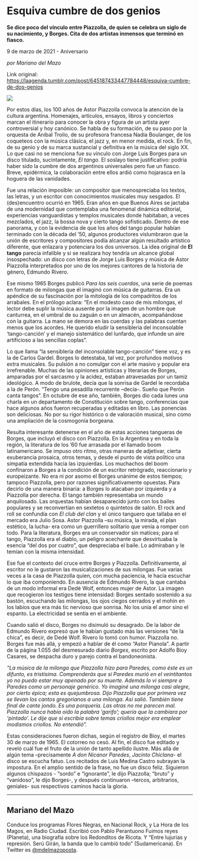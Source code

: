 # Esquiva cumbre de dos genios

**Se dice poco del vínculo entre Piazzolla, de quien se celebra un siglo de su nacimiento, y Borges. Cita de dos artistas inmensos que terminó en fiasco.**

9 de marzo de 2021 - Aniversario

_por Mariano del Mazo_

Link original: https://laagenda.tumblr.com/post/645187433447784448/esquiva-cumbre-de-dos-genios

![](https://64.media.tumblr.com/c1e39d7421cc71300064a9003ed726e4/482e869ee084b795-72/s500x750/47c1879225e1de8ba88db82723840750f6d7d327.jpg)

Por estos días, los 100 años de Astor Piazzolla convoca  la atención de la cultura argentina. Homenajes, artículos, ensayos, libros y conciertos marcan el itinerario para conocer la obra y figura de un artista ayer controversial y hoy canónico. Se habla de su formación, de su paso por la orquesta de Anibal Troilo, de su profesora francesa Nadia Boulanger, de los coqueteos con la música clásica, el jazz y, en menor medida, el rock. En fin, de su genio y de su marca sustancial y definitiva en la música del siglo XX. Lo que casi no se menciona fue su vínculo con Jorge Luis Borges para un disco titulado, sucintamente, *El tango*. El soslayo tiene justificativo: podría haber sido la cumbre de dos argentinos universales pero fue un fiasco. Breve, epidérmica, la colaboración entre ellos ardió como hojarasca en la hoguera de las vanidades. 

Fue una relación imposible: un compositor que menospreciaba los textos, las letras, y un escritor con conocimientos musicales muy sesgados. El (des)encuentro ocurrió en 1965. Eran años en que Buenos Aires se jactaba de una modernidad que contemplaba una fenomenal dinámica editorial, experiencias vanguardistas y templos musicales donde habitaban, a veces mezclados, el jazz, la bossa nova y cierto tango sofisticado. Dentro de ese panorama, y con la evidencia de que los años del tango popular habían terminado con la década del ’50, algunos productores vislumbraron que la unión de escritores y compositores podía alcanzar algún resultado artístico diferente, que enlazara y potenciara los dos universos. La idea original de **El tango** parecía infalible y si se realizara hoy tendría un alcance global insospechado: un disco con letras de Jorge Luis Borges y música de Astor Piazzolla interpretados por uno de los mejores cantores de la historia de género, Edmundo Rivero. 

Ese mismo 1965 Borges publicó *Para las seis cuerdas*, una serie de poemas en formato de milongas que él imaginó con música de guitarras. Era un apéndice de su fascinación por la mitología de los compadritos de los arrabales. En el prólogo aclara: “En el modesto caso de mis milongas, el lector debe suplir la música ausente por la imagen de un hombre que canturrea, en el umbral de su zaguán o en un almacén, acompañándose con la guitarra. La mano se demora en las cuerdas y las palabras cuentan menos que los acordes. He querido eludir la sensiblería del inconsolable ‘tango-canción’ y el manejo sistemático del lunfardo, que infunde un aire artificioso a las sencillas coplas”.

Lo que llama “la sensiblería del inconsolable tango-canción” tiene voz, y es la de Carlos Gardel. Borges lo detestaba, tal vez, por profundos motivos extra musicales. Su pulsión a no comulgar con el arte masivo y popular era irrefrenable. Muchas de las opiniones artísticas y literarias de Borges, amparadas por el sarcasmo y la acidez, estaban atravesadas por un tamiz ideológico. A modo de brulote, decía que la sonrisa de Gardel le recordaba a la de Perón. “Tengo una pesadilla recurrente –decía-. Sueño que Perón canta tangos”. En octubre de ese año, también, Borges dio cada lunes una charla en un departamento de Constitución sobre tango, conferencias que hace algunos años fueron recuperadas y editadas en libro. Las ponencias son deliciosas. No por su rigor histórico o de valoración musical, sino como una ampliación de la cosmogonía borgeana. 



Resulta interesante detenerse en el año de estas acciones tangueras de Borges, que incluyó el disco con Piazzolla. En la Argentina y en toda la región, la literatura de los ’60 fue arrasada por el llamado boom latinamericano. Se impuso otro ritmo, otras maneras de adjetivar, cierta exuberancia prosaica, otros temas, y desde el punto de vista político una simpatía extendida hacia las izquierdas. Los muchachos del boom confinaron a Borges a la condición de un escritor retrógrado, reaccionario y europeizante. No era ni por asomo el Borges unánime de estos tiempos; tampoco Piazzolla, pero por razones significativamente opuestas. Para decirlo de una manera binaria: a Borges lo atacaban por izquierda y a Piazzolla por derecha. El tango también representaba un mundo anquilosado. Las orquestas habían desaparecido junto con los bailes populares y se reconvertían en sextetos o quintetos de salón.  El rock and roll se confundía con *El club del clan* y el único tanguero que tallaba en el mercado era Julio Sosa. Astor Piazzolla –su música, la mirada, el plan estético, la lucha- era como un guerrillero solitario que venía a romper con todo. Para la literatura, Borges era un conservador sin matices; para el tango, Piazzolla era el diablo, un peligro acechante que desvirtuaba la esencia “del dos por cuatro”, que despreciaba el baile. Lo admiraban y le temían con la misma intensidad.

Ese fue el contexto del cruce entre Borges y Piazzolla. Definitivamente, al escritor no le gustaron las musicalizaciones de sus milongas. Fue varias veces a la casa de Piazzolla quien, con mucha paciencia, le hacía escuchar lo que iba componiendo. En ausencia de Edmundo Rivero, la que cantaba de un modo informal era Dedé Wolf, entonces mujer de Astor. La imagen que recogieron los testigos tiene intensidad: Borges sentado sostenido a su bastón, escuchando las milongas, los ojos ciegos cerrados y el mohín en los labios que era más tic nervioso que sonrisa. No los unía el amor sino el espanto. La electricidad se sentía en el ambiente.

Cuando salió el disco, Borges no disimuló su desagrado. De la labor de Edmundo Rivero expresó que le habían gustado más las versiones “de la chica”, es decir, de Dedé Wolf. Rivero lo tomó con humor. Piazzolla no. Borges fue más allá, y empezó a hablar de él como “Astor Pianola”. A partir de la página 1.055 del desmesurado diario *Borges*, escrito por Adolfo Bioy Casares, se despacha duro y parejo contra el bandoneonista.

*“La música de la milonga que Piazzolla hizo para Paredes, como éste es un difunto, es tristísima. Comprenderás que si Paredes murió en el veintitantos yo no puedo estar muy apenado por su muerte. Además lo vi siempre a Paredes como un personaje genérico. Yo imaginé una milonga casi alegre, por cierto épica; esta es quejumbrosa. Dijo Piazzolla que por primera vez se llevan los cantos gregorianos a una milonga. Así salió. También tiene final de cante jondo. Es una porquería. Las otras no me parecen mal. Piazzolla nunca había oído la palabra ‘garifo’; quería que la cambiara por ‘pintado’. Le dije que si escribía sobre temas criollos mejor era emplear modismos criollos. No entendió”.*

Estas consideraciones fueron dichas, según el registro de Bioy, el martes 30 de marzo de 1965. El cotorreo no cesó. Al fin, el disco fue editado y reveló cuál fue el fruto de la unión de tanto apellido ilustre. Más allá de algún tema –precisamente *A don Nicanor Paredes*, *Jacinto Chiclana*- el disco se escucha fatuo. Los recitados de Luis Medina Castro subrayan la impostura. En el amplio sentido de la frase, no fue un disco feliz. Siguieron algunos chispazos - “sordo” e “ignorante”, le dijo Piazzolla; “bruto” y “vanidoso”, le dijo Borges-,  y después continuaron –tercos, arbitrarios, geniales-  sus respectivos caminos hacia la gloria.  



---

 Mariano del Mazo
-----------------

 Conduce los programas Flores Negras, en Nacional Rock, y La Hora de los Magos, en Radio Ciudad. Escribió con Pablo Perantuono Fuimos reyes (Planeta), una biografía sobre los Redonditos de Ricota. Y “Entre lujurias y represión. Serú Girán, la banda que lo cambió todo” (Sudamericana). En Twitter es [@mdelmazoposta](https://twitter.com/mdelmazoposta). 

